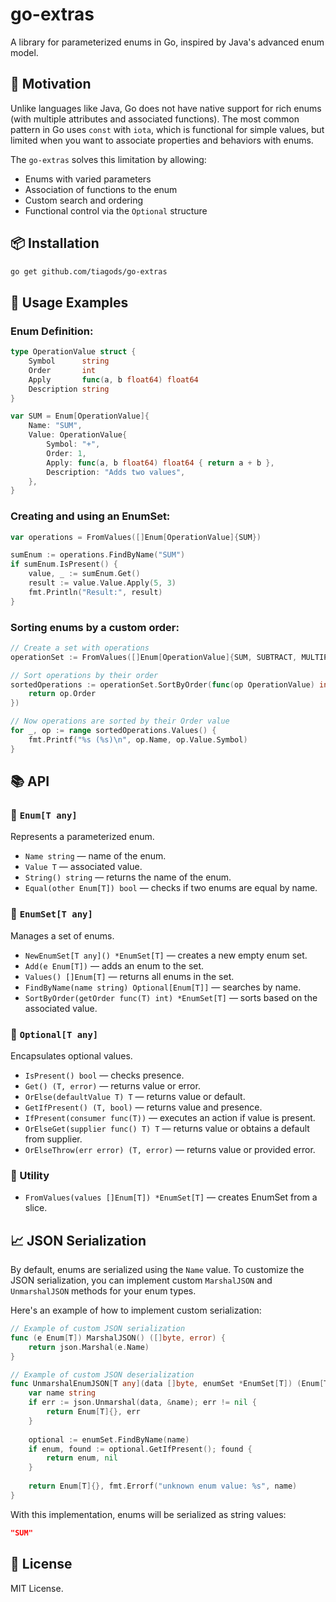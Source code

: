 # go-extras

A library for parameterized enums in Go, inspired by Java's advanced enum model.

## 📖 Motivation

Unlike languages like Java, Go does not have native support for rich enums (with multiple attributes and associated functions). The most common pattern in Go uses `const` with `iota`, which is functional for simple values, but limited when you want to associate properties and behaviors with enums.

The `go-extras` solves this limitation by allowing:

- Enums with varied parameters
- Association of functions to the enum
- Custom search and ordering
- Functional control via the `Optional` structure

## 📦 Installation

```bash
go get github.com/tiagods/go-extras
```

## 📒 Usage Examples

### Enum Definition:

```go
type OperationValue struct {
	Symbol      string
	Order       int
	Apply       func(a, b float64) float64
	Description string
}

var SUM = Enum[OperationValue]{
	Name: "SUM",
	Value: OperationValue{
		Symbol: "+",
		Order: 1,
		Apply: func(a, b float64) float64 { return a + b },
		Description: "Adds two values",
	},
}
```

### Creating and using an EnumSet:

```go
var operations = FromValues([]Enum[OperationValue]{SUM})

sumEnum := operations.FindByName("SUM")
if sumEnum.IsPresent() {
	value, _ := sumEnum.Get()
	result := value.Value.Apply(5, 3)
	fmt.Println("Result:", result)
}
```

### Sorting enums by a custom order:

```go
// Create a set with operations
operationSet := FromValues([]Enum[OperationValue]{SUM, SUBTRACT, MULTIPLY, DIVIDE})

// Sort operations by their order
sortedOperations := operationSet.SortByOrder(func(op OperationValue) int {
    return op.Order
})

// Now operations are sorted by their Order value
for _, op := range sortedOperations.Values() {
    fmt.Printf("%s (%s)\n", op.Name, op.Value.Symbol)
}
```

## 📚 API

### 📌 `Enum[T any]`
Represents a parameterized enum.

- `Name string` — name of the enum.
- `Value T` — associated value.
- `String() string` — returns the name of the enum.
- `Equal(other Enum[T]) bool` — checks if two enums are equal by name.

### 📌 `EnumSet[T any]`
Manages a set of enums.

- `NewEnumSet[T any]() *EnumSet[T]` — creates a new empty enum set.
- `Add(e Enum[T])` — adds an enum to the set.
- `Values() []Enum[T]` — returns all enums in the set.
- `FindByName(name string) Optional[Enum[T]]` — searches by name.
- `SortByOrder(getOrder func(T) int) *EnumSet[T]` — sorts based on the associated value.

### 📌 `Optional[T any]`
Encapsulates optional values.

- `IsPresent() bool` — checks presence.
- `Get() (T, error)` — returns value or error.
- `OrElse(defaultValue T) T` — returns value or default.
- `GetIfPresent() (T, bool)` — returns value and presence.
- `IfPresent(consumer func(T))` — executes an action if value is present.
- `OrElseGet(supplier func() T) T` — returns value or obtains a default from supplier.
- `OrElseThrow(err error) (T, error)` — returns value or provided error.

### 📌 Utility

- `FromValues(values []Enum[T]) *EnumSet[T]` — creates EnumSet from a slice.

## 📈 JSON Serialization

By default, enums are serialized using the `Name` value. To customize the JSON serialization, you can implement custom `MarshalJSON` and `UnmarshalJSON` methods for your enum types.

Here's an example of how to implement custom serialization:

```go
// Example of custom JSON serialization
func (e Enum[T]) MarshalJSON() ([]byte, error) {
    return json.Marshal(e.Name)
}

// Example of custom JSON deserialization
func UnmarshalEnumJSON[T any](data []byte, enumSet *EnumSet[T]) (Enum[T], error) {
    var name string
    if err := json.Unmarshal(data, &name); err != nil {
        return Enum[T]{}, err
    }
    
    optional := enumSet.FindByName(name)
    if enum, found := optional.GetIfPresent(); found {
        return enum, nil
    }
    
    return Enum[T]{}, fmt.Errorf("unknown enum value: %s", name)
}
```

With this implementation, enums will be serialized as string values:

```json
"SUM"
```

## 📃 License

MIT License. 